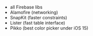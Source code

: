 - all Firebase libs
- Alamofire (networking)
- SnapKit (faster constraints)
- Lister (fast table interface)
- Pikko (best color picker under iOS 15)
